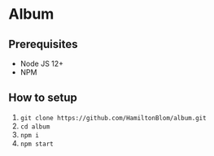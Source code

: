 # Album

## Prerequisites
- Node JS 12+
- NPM
## How to setup
1. `git clone https://github.com/HamiltonBlom/album.git`
2. `cd album`
3. `npm i`
4. `npm start`